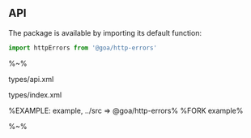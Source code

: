 ## API

The package is available by importing its default function:

```js
import httpErrors from '@goa/http-errors'
```

%~%

<typedef method="httpErrors">types/api.xml</typedef>

<typedef>types/index.xml</typedef>

%EXAMPLE: example, ../src => @goa/http-errors%
%FORK example%

%~%